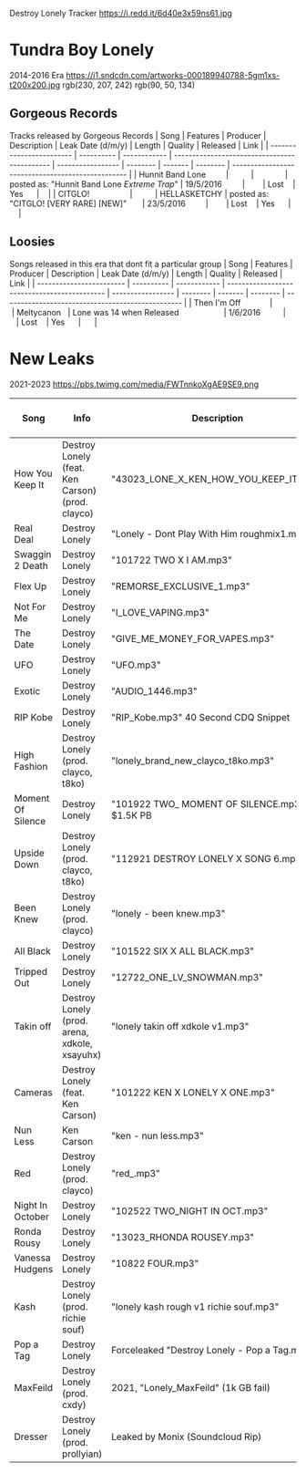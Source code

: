 Destroy Lonely Tracker
https://i.redd.it/6d40e3x59ns61.jpg
# Tundra Boy Lonely
2014-2016 Era
https://i1.sndcdn.com/artworks-000189940788-5gm1xs-t200x200.jpg
rgb(230, 207, 242)
rgb(90, 50, 134)
## Gorgeous Records
Tracks released by Gorgeous Records
| Song                     | Features   | Producer     | Description                                  | Leak Date (d/m/y) | Length   | Quality | Released | Link                                              |
| ------------------------ | ---------- | ------------ | -------------------------------------------- | ----------------- | -------- | ------- | -------- | ------------------------------------------------- |
| Hunnit Band Lone         |            |              | posted as: "Hunnit Band Lone *Extreme Trap*" | 19/5/2016         |          | Lost    | Yes      |                                                   |
| CITGLO!                  |            | HELLASKETCHY | posted as: "CITGLO! [VERY RARE] [NEW]"       | 23/5/2016         |          | Lost    | Yes      |                                                   |
## Loosies
Songs released in this era that dont fit a particular group
| Song                     | Features   | Producer     | Description                                  | Leak Date (d/m/y) | Length   | Quality | Released | Link                                              |
| ------------------------ | ---------- | ------------ | -------------------------------------------- | ----------------- | -------- | ------- | -------- | ------------------------------------------------- |
| Then I'm Off             |            | Meltycanon   | Lone was 14 when Released                    | 1/6/2016          |          | Lost    | Yes      |                                                   |
# New Leaks
2021-2023
https://pbs.twimg.com/media/FWTnnkoXgAE9SE9.png


| Song              | Info                                             | Description                                  | Leak Date (d/m/y)                | Recording Date (d/m/y) | Length   | Quality | Link                                              | 
| ----------------- | ------------------------------------------------ | -------------------------------------------- | -------------------------------- | ---------------------- | -------- | ------- | ------------------------------------------------- | 
| How You Keep It   | Destroy Lonely (feat. Ken Carson) (prod. clayco) | "43023_LONE_X_KEN_HOW_YOU_KEEP_IT.mp3"       | 16/11/23                         | 30/4/23                | Original | CDQ     | https://krakenfiles.com/view/Y1F0FhaApg/file.html | 
| Real Deal         | Destroy Lonely                                   | "Lonely - Dont Play With Him roughmix1.m4a"  | 17/11/23                         | ?/?/22                 | Original | HQ      | https://krakenfiles.com/view/YS6o0wAcZR/file.html |
| Swaggin 2 Death   | Destroy Lonely                                   | "101722 TWO X I AM.mp3"                      | 17/11/23                         | 17/10/22               | Original | CDQ     | https://krakenfiles.com/view/5MTebwC5lp/file.html |
| Flex Up           | Destroy Lonely                                   | "REMORSE_EXCLUSIVE_1.mp3"                    | 17/11/23                         |                        | Full     | CDQ     | https://krakenfiles.com/view/Tgqmo5IwVJ/file.html |
| Not For Me        | Destroy Lonely                                   | "I_LOVE_VAPING.mp3"                          | 17/11/23                         |                        | Full     | CDQ     | https://krakenfiles.com/view/hX2XIDMyK8/file.html |
| The Date          | Destroy Lonely                                   | "GIVE_ME_MONEY_FOR_VAPES.mp3"                | 17/11/23                         |                        | Full     | CDQ     | https://krakenfiles.com/view/thwPGH68Cg/file.html |
| UFO               | Destroy Lonely                                   | "UFO.mp3"                                    | 17/11/23                         |                        | Full     | CDQ     | https://krakenfiles.com/view/ASifDAxvDH/file.html |
| Exotic            | Destroy Lonely                                   | "AUDIO_1446.mp3"                             | 17/11/23                         |                        | Full     | HQ      | https://krakenfiles.com/view/VLTj4MIZ0C/file.html |
| RIP Kobe          | Destroy Lonely                                   | "RIP_Kobe.mp3" 40 Second CDQ Snippet         | 17/11/23                         |                        | Snippet  | CDQ     | https://krakenfiles.com/view/8Qfu6pdZQR/file.html |
| High Fashion      | Destroy Lonely (prod. clayco, t8ko)              | "lonely_brand_new_clayco_t8ko.mp3"           | 17/11/23                         |                        | Original | CDQ     | https://krakenfiles.com/view/Tw1cJTvxlr/file.html |
| Moment Of Silence | Destroy Lonely                                   | "101922 TWO_ MOMENT OF SILENCE.mp3" $1.5K PB | 17/11/23                         | 19/10/22               | Original | CDQ     | https://krakenfiles.com/view/1lOtAeUwCq/file.html |
| Upside Down       | Destroy Lonely (prod. clayco, t8ko)              | "112921 DESTROY LONELY X SONG 6.mp3"         | 17/11/23                         | 29/11/21               | Original | CDQ     | https://krakenfiles.com/view/rWT6JCnrIP/file.html |
| Been Knew         | Destroy Lonely (prod. clayco)                    | "lonely - been knew.mp3"                     | 17/11/23                         |                        | Full     | CDQ     | https://krakenfiles.com/view/RcFxQODLse/file.html |
| All Black         | Destroy Lonely                                   | "101522 SIX X ALL BLACK.mp3"                 | 17/11/23                         | 15/10/22               | Original | CDQ     | https://krakenfiles.com/view/7ENlGfhMkr/file.html |
| Tripped Out       | Destroy Lonely                                   | "12722_ONE_LV_SNOWMAN.mp3"                   | 17/11/23                         | 1/12/22                | Original | CDQ     | https://krakenfiles.com/view/d7Ks6e8tPp/file.html |
| Takin off         | Destroy Lonely (prod. arena, xdkole, xsayuhx)    | "lonely takin off xdkole v1.mp3"             | 17/11/23                         |                        | Full     | CDQ     | https://krakenfiles.com/view/3j0PcrLcmn/file.html |
| Cameras           | Destroy Lonely (feat. Ken Carson)                | "101222 KEN X LONELY X ONE.mp3"              | 17/11/23                         | 12/10/22               | Original | CDQ     | https://krakenfiles.com/view/MMFUg637ze/file.html |
| Nun Less          | Ken Carson                                       | "ken - nun less.mp3"                         | 17/11/23                         |                        | Full     | CDQ     | https://krakenfiles.com/view/yhfQGYyNHR/file.html |
| Red               | Destroy Lonely (prod. clayco)                    | "red_.mp3"                                   | 17/11/23                         | ?/?/21                 | Full     | CDQ     | https://krakenfiles.com/view/lTMzfZ9K2K/file.html |
| Night In October  | Destroy Lonely                                   | "102522 TWO_NIGHT IN OCT.mp3"                | 19/11/23                         | 25/10/22               | Original | CDQ     | https://krakenfiles.com/view/y4acQxbH8F/file.html |
| Ronda Rousy       | Destroy Lonely                                   | "13023_RHONDA ROUSEY.mp3"                    | 19/11/23                         | 30/1/23                | Original | CDQ     | https://krakenfiles.com/view/OKFLGFWMd0/file.html |
| Vanessa Hudgens   | Destroy Lonely                                   | "10822 FOUR.mp3"                             | 19/11/23                         | 8/10/22                | Original | CDQ     | https://krakenfiles.com/view/IpoSsR9yI0/file.html |
| Kash              | Destroy Lonely (prod. richie souf)               | "lonely kash rough v1 richie souf.mp3"       | 19/11/23                         |                        | Original | CDQ     | https://krakenfiles.com/view/6WdJOi1GeE/file.html |
| Pop a Tag         | Destroy Lonely                                   | Forceleaked "Destroy Lonely - Pop a Tag.mp3" | 25/11/23                         |                        | Full     | HQ      | https://krakenfiles.com/view/P2EWPvK6Jy/file.html |
| MaxFeild          | Destroy Lonely (prod. cxdy)                      | 2021, "Lonely_MaxFeild" (1k GB fail)         | 26/11/23                         | ?/?/21                 | Full     | CDQ     | https://krakenfiles.com/view/BNATIWaedi/file.html |
| Dresser           | Destroy Lonely (prod. prollyian)                 | Leaked by Monix (Soundcloud Rip)             | 26/11/23                         |                        | Full     | CDQ     | https://krakenfiles.com/view/dQDQ06M3ed/file.html |

